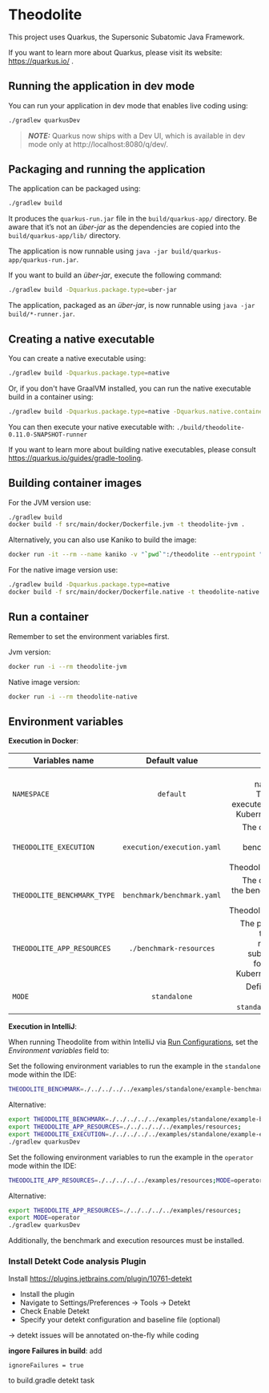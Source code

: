 # Theodolite

This project uses Quarkus, the Supersonic Subatomic Java Framework.

If you want to learn more about Quarkus, please visit its website: https://quarkus.io/ .

## Running the application in dev mode

You can run your application in dev mode that enables live coding using:

```sh
./gradlew quarkusDev
```

> **_NOTE:_**  Quarkus now ships with a Dev UI, which is available in dev mode only at http://localhost:8080/q/dev/.


## Packaging and running the application

The application can be packaged using:

```sh
./gradlew build
```

It produces the `quarkus-run.jar` file in the `build/quarkus-app/` directory.
Be aware that it’s not an _über-jar_ as the dependencies are copied into the `build/quarkus-app/lib/` directory.

The application is now runnable using `java -jar build/quarkus-app/quarkus-run.jar`.

If you want to build an _über-jar_, execute the following command:

```sh
./gradlew build -Dquarkus.package.type=uber-jar
```

The application, packaged as an _über-jar_, is now runnable using `java -jar build/*-runner.jar`.

## Creating a native executable

You can create a native executable using:

```sh
./gradlew build -Dquarkus.package.type=native
```

Or, if you don't have GraalVM installed, you can run the native executable build in a container using:

```sh
./gradlew build -Dquarkus.package.type=native -Dquarkus.native.container-build=true
```

You can then execute your native executable with: `./build/theodolite-0.11.0-SNAPSHOT-runner`

If you want to learn more about building native executables, please consult https://quarkus.io/guides/gradle-tooling.

## Building container images

For the JVM version use:

```sh
./gradlew build
docker build -f src/main/docker/Dockerfile.jvm -t theodolite-jvm .
```

Alternatively, you can also use Kaniko to build the image:

```sh
docker run -it --rm --name kaniko -v "`pwd`":/theodolite --entrypoint "" gcr.io/kaniko-project/executor:debug /kaniko/executor --context /theodolite --dockerfile src/main/docker/Dockerfile.jvm --no-push
```

For the native image version use:

```sh
./gradlew build -Dquarkus.package.type=native
docker build -f src/main/docker/Dockerfile.native -t theodolite-native .
```

## Run a container

Remember to set the environment variables first.

Jvm version:

```sh
docker run -i --rm theodolite-jvm
```

Native image version:

```sh
docker run -i --rm theodolite-native
```

## Environment variables

**Execution in Docker**:

| Variables name               | Default value                      |Usage         |
| -----------------------------|:----------------------------------:| ------------:|
| `NAMESPACE`                  | `default`                          |Determines the namespace of the Theodolite will be executed in. Used in the KubernetesBenchmark|
| `THEODOLITE_EXECUTION`       |  `execution/execution.yaml`        |The complete path to the benchmarkExecution file. Used in the TheodoliteYamlExecutor. |
| `THEODOLITE_BENCHMARK_TYPE`  |  `benchmark/benchmark.yaml`        |The complete path to the benchmarkType file. Used in the TheodoliteYamlExecutor.|
| `THEODOLITE_APP_RESOURCES`   |  `./benchmark-resources`           |The path under which the yamls for the resources for the subexperiments are found. Used in the KubernetesBenchmark|
| `MODE`                       | `standalone`                       |Defines the mode of operation: either `standalone` or `operator`

**Execution in IntelliJ**:

When running Theodolite from within IntelliJ via
[Run Configurations](https://www.jetbrains.com/help/idea/work-with-gradle-tasks.html#gradle_run_config), set the *Environment variables* field to:

Set the following environment variables to run the example in the `standalone` mode within the IDE:

```sh
THEODOLITE_BENCHMARK=./../../../../examples/standalone/example-benchmark.yaml;THEODOLITE_EXECUTION=./../../../../examples/standalone/example-execution.yaml;THEODOLITE_APP_RESOURCES=./../../../../examples/resources;
```

Alternative:

``` sh
export THEODOLITE_BENCHMARK=./../../../../examples/standalone/example-benchmark.yaml
export THEODOLITE_APP_RESOURCES=./../../../../examples/resources;
export THEODOLITE_EXECUTION=./../../../../examples/standalone/example-execution.yaml
./gradlew quarkusDev
```

Set the following environment variables to run the example in the `operator` mode within the IDE:

```sh
THEODOLITE_APP_RESOURCES=./../../../../examples/resources;MODE=operator
```

Alternative:

``` sh
export THEODOLITE_APP_RESOURCES=./../../../../examples/resources;
export MODE=operator
./gradlew quarkusDev
```

Additionally, the benchmark and execution resources must be installed.

### Install Detekt Code analysis Plugin

Install <https://plugins.jetbrains.com/plugin/10761-detekt>

- Install the plugin
- Navigate to Settings/Preferences -> Tools -> Detekt
- Check Enable Detekt
- Specify your detekt configuration and baseline file (optional)

-> detekt issues will be annotated on-the-fly while coding

**ingore Failures in build**: add

```ignoreFailures = true```

to build.gradle detekt task
